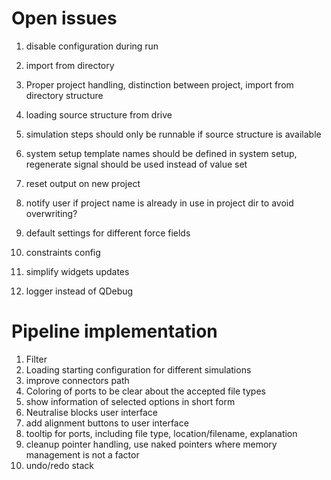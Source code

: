 # Open issues

1. disable configuration during run
1. import from directory
1. Proper project handling, distinction between project, import from directory structure
1. loading source structure from drive
1. simulation steps should only be runnable if source structure is available

1. system setup template names should be defined in system setup, regenerate signal should be used instead of value set

1. reset output on new project

1. notify user if project name is already in use in project dir to avoid overwriting?


1. default settings for different force fields
1. constraints config

1. simplify widgets updates
1. logger instead of QDebug

# Pipeline implementation

1. Filter
1. Loading starting configuration for different simulations
1. improve connectors path
1. Coloring of ports to be clear about the accepted file types
1. show information of selected options in short form
1. Neutralise blocks user interface
1. add alignment buttons to user interface
1. tooltip for ports, including file type, location/filename, explanation
1. cleanup pointer handling, use naked pointers where memory management is not a factor
1. undo/redo stack
